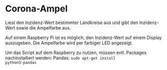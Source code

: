 # Corona-Ampel
Liest den Inzidenz-Wert bestimmter Landkreise aus und gibt den Inzidenz-Wert sowie die Ampelfarbe aus.

Auf einem Raspberry Pi ist es möglich, den Inzidenz-Wert auf einem Display auszugeben. Die Ampelfarbe wird per farbiger LED angezeigt.

Um das Script auf dem Raspberry zu nutzen, müssen evtl. Packages nachinstalliert werden:
Pandas: 
<code>sudo apt-get install python3-pandas</code>
